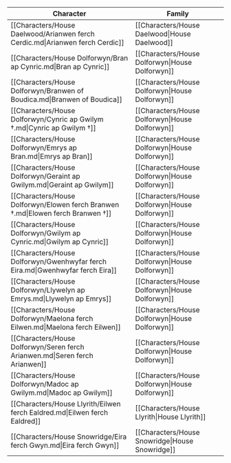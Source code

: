| Character                                                                        | Family                                          |
| -------------------------------------------------------------------------------- | ----------------------------------------------- |
| [[Characters/House Daelwood/Arianwen ferch Cerdic.md\|Arianwen ferch Cerdic]]    | [[Characters/House Daelwood\|House Daelwood]]   |
| [[Characters/House Dolforwyn/Bran ap Cynric.md\|Bran ap Cynric]]                 | [[Characters/House Dolforwyn\|House Dolforwyn]] |
| [[Characters/House Dolforwyn/Branwen of Boudica.md\|Branwen of Boudica]]         | [[Characters/House Dolforwyn\|House Dolforwyn]] |
| [[Characters/House Dolforwyn/Cynric ap Gwilym †.md\|Cynric ap Gwilym †]]         | [[Characters/House Dolforwyn\|House Dolforwyn]] |
| [[Characters/House Dolforwyn/Emrys ap Bran.md\|Emrys ap Bran]]                   | [[Characters/House Dolforwyn\|House Dolforwyn]] |
| [[Characters/House Dolforwyn/Geraint ap Gwilym.md\|Geraint ap Gwilym]]           | [[Characters/House Dolforwyn\|House Dolforwyn]] |
| [[Characters/House Dolforwyn/Elowen ferch Branwen †.md\|Elowen ferch Branwen †]] | [[Characters/House Dolforwyn\|House Dolforwyn]] |
| [[Characters/House Dolforwyn/Gwilym ap Cynric.md\|Gwilym ap Cynric]]             | [[Characters/House Dolforwyn\|House Dolforwyn]] |
| [[Characters/House Dolforwyn/Gwenhwyfar ferch Eira.md\|Gwenhwyfar ferch Eira]]   | [[Characters/House Dolforwyn\|House Dolforwyn]] |
| [[Characters/House Dolforwyn/Llywelyn ap Emrys.md\|Llywelyn ap Emrys]]           | [[Characters/House Dolforwyn\|House Dolforwyn]] |
| [[Characters/House Dolforwyn/Maelona ferch Eilwen.md\|Maelona ferch Eilwen]]     | [[Characters/House Dolforwyn\|House Dolforwyn]] |
| [[Characters/House Dolforwyn/Seren ferch Arianwen.md\|Seren ferch Arianwen]]     | [[Characters/House Dolforwyn\|House Dolforwyn]] |
| [[Characters/House Dolforwyn/Madoc ap Gwilym.md\|Madoc ap Gwilym]]               | [[Characters/House Dolforwyn\|House Dolforwyn]] |
| [[Characters/House Llyrith/Eilwen ferch Ealdred.md\|Eilwen ferch Ealdred]]       | [[Characters/House Llyrith\|House Llyrith]]     |
| [[Characters/House Snowridge/Eira ferch Gwyn.md\|Eira ferch Gwyn]]               | [[Characters/House Snowridge\|House Snowridge]] |
